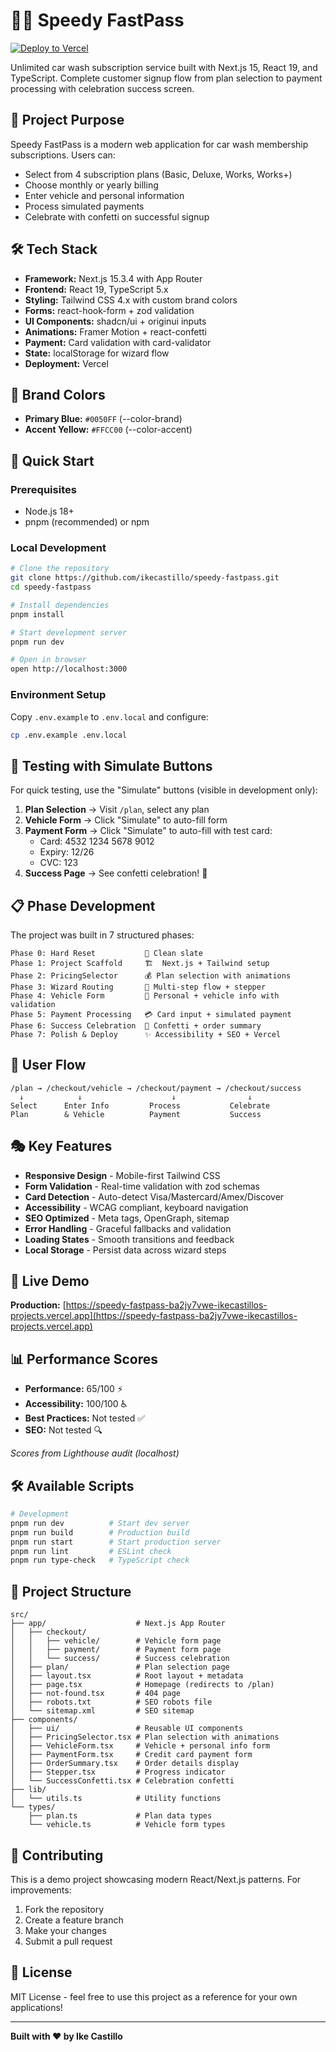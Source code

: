 # 🚗💨 Speedy FastPass

[![Deploy to Vercel](https://vercel.com/button)](https://vercel.com/new/clone?repository-url=https://github.com/ikecastillo/speedy-fastpass)

Unlimited car wash subscription service built with Next.js 15, React 19, and TypeScript. Complete customer signup flow from plan selection to payment processing with celebration success screen.

## 🎯 Project Purpose

Speedy FastPass is a modern web application for car wash membership subscriptions. Users can:
- Select from 4 subscription plans (Basic, Deluxe, Works, Works+)
- Choose monthly or yearly billing
- Enter vehicle and personal information
- Process simulated payments
- Celebrate with confetti on successful signup

## 🛠️ Tech Stack

- **Framework:** Next.js 15.3.4 with App Router
- **Frontend:** React 19, TypeScript 5.x
- **Styling:** Tailwind CSS 4.x with custom brand colors
- **Forms:** react-hook-form + zod validation
- **UI Components:** shadcn/ui + originui inputs
- **Animations:** Framer Motion + react-confetti
- **Payment:** Card validation with card-validator
- **State:** localStorage for wizard flow
- **Deployment:** Vercel

## 🎨 Brand Colors

- **Primary Blue:** `#0050FF` (--color-brand)
- **Accent Yellow:** `#FFCC00` (--color-accent)

## 🚀 Quick Start

### Prerequisites
- Node.js 18+ 
- pnpm (recommended) or npm

### Local Development

```bash
# Clone the repository
git clone https://github.com/ikecastillo/speedy-fastpass.git
cd speedy-fastpass

# Install dependencies
pnpm install

# Start development server
pnpm run dev

# Open in browser
open http://localhost:3000
```

### Environment Setup

Copy `.env.example` to `.env.local` and configure:

```bash
cp .env.example .env.local
```

## 🧪 Testing with Simulate Buttons

For quick testing, use the "Simulate" buttons (visible in development only):

1. **Plan Selection** → Visit `/plan`, select any plan
2. **Vehicle Form** → Click "Simulate" to auto-fill form
3. **Payment Form** → Click "Simulate" to auto-fill with test card:
   - Card: 4532 1234 5678 9012
   - Expiry: 12/26
   - CVC: 123
4. **Success Page** → See confetti celebration! 🎉

## 📋 Phase Development

The project was built in 7 structured phases:

```
Phase 0: Hard Reset           🔄 Clean slate
Phase 1: Project Scaffold     🏗️  Next.js + Tailwind setup
Phase 2: PricingSelector      💰 Plan selection with animations
Phase 3: Wizard Routing       🧭 Multi-step flow + stepper
Phase 4: Vehicle Form         🚗 Personal + vehicle info with validation
Phase 5: Payment Processing   💳 Card input + simulated payment
Phase 6: Success Celebration  🎉 Confetti + order summary
Phase 7: Polish & Deploy      ✨ Accessibility + SEO + Vercel
```

## 🎯 User Flow

```
/plan → /checkout/vehicle → /checkout/payment → /checkout/success
  ↓            ↓                    ↓                ↓
Select      Enter Info         Process           Celebrate
Plan        & Vehicle          Payment           Success
```

## 🎭 Key Features

- **Responsive Design** - Mobile-first Tailwind CSS
- **Form Validation** - Real-time validation with zod schemas
- **Card Detection** - Auto-detect Visa/Mastercard/Amex/Discover
- **Accessibility** - WCAG compliant, keyboard navigation
- **SEO Optimized** - Meta tags, OpenGraph, sitemap
- **Error Handling** - Graceful fallbacks and validation
- **Loading States** - Smooth transitions and feedback
- **Local Storage** - Persist data across wizard steps

## 🚀 Live Demo

**Production:** [https://speedy-fastpass-ba2jy7vwe-ikecastillos-projects.vercel.app](https://speedy-fastpass-ba2jy7vwe-ikecastillos-projects.vercel.app)

## 📊 Performance Scores

- **Performance:** 65/100 ⚡
- **Accessibility:** 100/100 ♿
- **Best Practices:** Not tested ✅
- **SEO:** Not tested 🔍

*Scores from Lighthouse audit (localhost)*

## 🛠️ Available Scripts

```bash
# Development
pnpm run dev          # Start dev server
pnpm run build        # Production build
pnpm run start        # Start production server
pnpm run lint         # ESLint check
pnpm run type-check   # TypeScript check
```

## 📂 Project Structure

```
src/
├── app/                    # Next.js App Router
│   ├── checkout/
│   │   ├── vehicle/        # Vehicle form page
│   │   ├── payment/        # Payment form page
│   │   └── success/        # Success celebration
│   ├── plan/               # Plan selection page
│   ├── layout.tsx          # Root layout + metadata
│   ├── page.tsx            # Homepage (redirects to /plan)
│   ├── not-found.tsx       # 404 page
│   ├── robots.txt          # SEO robots file
│   └── sitemap.xml         # SEO sitemap
├── components/
│   ├── ui/                 # Reusable UI components
│   ├── PricingSelector.tsx # Plan selection with animations
│   ├── VehicleForm.tsx     # Vehicle + personal info form
│   ├── PaymentForm.tsx     # Credit card payment form
│   ├── OrderSummary.tsx    # Order details display
│   ├── Stepper.tsx         # Progress indicator
│   └── SuccessConfetti.tsx # Celebration confetti
├── lib/
│   └── utils.ts            # Utility functions
└── types/
    ├── plan.ts             # Plan data types
    └── vehicle.ts          # Vehicle form types
```

## 🤝 Contributing

This is a demo project showcasing modern React/Next.js patterns. For improvements:

1. Fork the repository
2. Create a feature branch
3. Make your changes
4. Submit a pull request

## 📄 License

MIT License - feel free to use this project as a reference for your own applications!

---

**Built with ❤️ by Ike Castillo**
